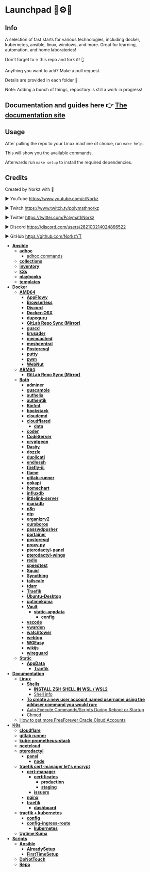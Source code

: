 # Launchpad 📝⚙🚀

## Info

A selection of fast starts for various technologies, including docker, kubernetes, ansible, linux, windows, and more. Great for learning, automation, and home laboratories!

Don't forget to ⭐ this repo and fork it! 👆

Anything you want to add? Make a pull request.

Details are provided in each folder 📁

Note: Adding a bunch of things, repository is still a work in progress!

## Documentation and guides here 👉 [The documentation site](https://docs.pcscorp.dev/)

## Usage

After pulling the repo to your Linux machine of choice, run `make help`.

This will show you the available commands.

Afterwards run `make setup` to install the required dependencies.

## Credits

Created by Norkz with 💛

► YouTube <https://www.youtube.com/c/Norkz>

► Twitch <https://www.twitch.tv/polymathnorkz>

► Twitter  <https://twitter.com/PolymathNorkz>

► Discord <https://discord.com/users/282100214024896522>

► GitHub <https://github.com/NorkzYT>

<!-- tree generated by markdown-notes-tree starts here -->

- [**Ansible**](Ansible)
    - [**adhoc**](Ansible/adhoc)
        - [adhoc commands](Ansible/adhoc/adhoc.md)
    - [**collections**](Ansible/collections)
    - [**inventory**](Ansible/inventory)
    - [**k3s**](Ansible/k3s)
    - [**playbooks**](Ansible/playbooks)
    - [**templates**](Ansible/templates)
- [**Docker**](Docker)
    - [**AMD64**](Docker/AMD64)
        - [**AppFlowy**](Docker/AMD64/appflowy)
        - [**Browserless**](Docker/AMD64/browserless)
        - [**Discord**](Docker/AMD64/discord)
        - [**Docker-OSX**](Docker/AMD64/docker-osx)
        - [**dupeguru**](Docker/AMD64/dupeguru)
        - [**GitLab Repo Sync (Mirror)**](Docker/AMD64/gitlab)
        - [**guacd**](Docker/AMD64/guacd)
        - [**krusader**](Docker/AMD64/krusader)
        - [**memcached**](Docker/AMD64/memcached)
        - [**meshcentral**](Docker/AMD64/meshcentral)
        - [**Postgresql**](Docker/AMD64/Postgresql)
        - [**putty**](Docker/AMD64/putty)
        - [**pwm**](Docker/AMD64/pwm)
        - [**WebNut**](Docker/AMD64/webnut)
    - [**ARM64**](Docker/ARM64)
        - [**GitLab Repo Sync (Mirror)**](Docker/ARM64/gitlab)
    - [**Both**](Docker/Both)
        - [**adminer**](Docker/Both/adminer)
        - [**guacamole**](Docker/Both/apacheguacamole)
        - [**authelia**](Docker/Both/authelia)
        - [**authentik**](Docker/Both/authentik)
        - [**Binfmt**](Docker/Both/Binfmt)
        - [**bookstack**](Docker/Both/bookstack)
        - [**cloudcmd**](Docker/Both/cloudcmd)
        - [**cloudflared**](Docker/Both/cloudflared)
            - [**data**](Docker/Both/cloudflared/data)
        - [**coder**](Docker/Both/coder)
        - [**CodeServer**](Docker/Both/codeserver)
        - [**cryptgeon**](Docker/Both/cryptgeon)
        - [**Dashy**](Docker/Both/Dashy)
        - [**dozzle**](Docker/Both/dozzle)
        - [**duplicati**](Docker/Both/duplicati)
        - [**endlessh**](Docker/Both/endlessh)
        - [**firefly-iii**](Docker/Both/firefly-iii)
        - [**flame**](Docker/Both/flame)
        - [**gitlab-runner**](Docker/Both/gitlabrunner)
        - [**gokapi**](Docker/Both/gokapi)
        - [**homechart**](Docker/Both/homechart)
        - [**influxdb**](Docker/Both/influxdb)
        - [**littlelink-server**](Docker/Both/littlelinkserver)
        - [**mariadb**](Docker/Both/mariadb)
        - [**n8n**](Docker/Both/n8n)
        - [**ntp**](Docker/Both/ntp)
        - [**organizrv2**](Docker/Both/organizrv2)
        - [**ouroboros**](Docker/Both/ouroboros)
        - [**passwdpusher**](Docker/Both/passwdpusher)
        - [**portainer**](Docker/Both/portainer)
        - [**postgresql**](Docker/Both/postgresql)
        - [**proxy.py**](Docker/Both/proxy.py)
        - [**pterodactyl-panel**](Docker/Both/pterodactyl-panel)
        - [**pterodactyl-wings**](Docker/Both/pterodactyl-wings)
        - [**redis**](Docker/Both/redis)
        - [**speedtest**](Docker/Both/speedtest)
        - [**Squid**](Docker/Both/squid)
        - [**Syncthing**](Docker/Both/syncthing)
        - [**tailscale**](Docker/Both/tailscale)
        - [**tdarr**](Docker/Both/tdarr)
        - [**Traefik**](Docker/Both/Traefik)
        - [**Ubuntu-Desktop**](Docker/Both/ubuntu-desktop)
        - [**uptimekuma**](Docker/Both/uptimekuma)
        - [**Vault**](Docker/Both/vault)
            - [**static-appdata**](Docker/Both/vault/static-appdata)
                - [**config**](Docker/Both/vault/static-appdata/config)
        - [**vscode**](Docker/Both/vscode)
        - [**vwarden**](Docker/Both/vwarden)
        - [**watchtower**](Docker/Both/watchtower)
        - [**webtop**](Docker/Both/webtop)
        - [**WGEasy**](Docker/Both/wgeasy)
        - [**wikijs**](Docker/Both/wikijs)
        - [**wireguard**](Docker/Both/wireguard)
    - [**Static**](Docker/Static)
        - [**AppData**](Docker/Static/AppData)
            - [**Traefik**](Docker/Static/AppData/Traefik)
- [**Documentation**](Documentation)
    - [**Linux**](Documentation/Linux)
        - [**Shells**](Documentation/Linux/Shells)
            - [**INSTALL ZSH SHELL IN WSL / WSL2**](Documentation/Linux/Shells/Powerlevel10k.md)
            - [Shell info](Documentation/Linux/Shells/ShellInfo.md)
        - [**To create a new user account named username using the adduser command you would run:**](Documentation/Linux/adduser.md)
        - [Auto Execute Commands/Scripts During Reboot or Startup](Documentation/Linux/H-W-T-StartupScript.md)
        - [Chmod](Documentation/Linux/permissions.md)
    - [How to get more FreeForever Oracle Cloud Accounts](Documentation/FreeForeverOracle.md)
- [**K8s**](K8s)
    - [**cloudflare**](K8s/cloudflare)
    - [**gitlab runner**](K8s/gitlab-runner)
    - [**kube-prometheus-stack**](K8s/kube-prometheus-stack)
    - [**nextcloud**](K8s/nextcloud)
    - [**pterodactyl**](K8s/pterodactyl)
        - [**panel**](K8s/pterodactyl/panel)
            - [**node**](K8s/pterodactyl/panel/node)
    - [**traefik cert-manager let's encrypt**](K8s/traefik-cert-manager)
        - [**cert-manager**](K8s/traefik-cert-manager/cert-manager)
            - [**certificates**](K8s/traefik-cert-manager/cert-manager/certificates)
                - [**production**](K8s/traefik-cert-manager/cert-manager/certificates/production)
                - [**staging**](K8s/traefik-cert-manager/cert-manager/certificates/staging)
            - [**issuers**](K8s/traefik-cert-manager/cert-manager/issuers)
        - [**nginx**](K8s/traefik-cert-manager/nginx)
        - [**traefik**](K8s/traefik-cert-manager/traefik)
            - [**dashboard**](K8s/traefik-cert-manager/traefik/dashboard)
    - [**traefik + kubernetes**](K8s/traefik2-k3s-rancher)
        - [**config**](K8s/traefik2-k3s-rancher/config)
        - [**config-ingress-route**](K8s/traefik2-k3s-rancher/config-ingress-route)
            - [**kubernetes**](K8s/traefik2-k3s-rancher/config-ingress-route/kubernetes)
    - [**Uptime Kuma**](K8s/uptime-kuma)
- [**Scripts**](Scripts)
    - [**Ansible**](Scripts/Ansible)
        - [**AlreadySetup**](Scripts/Ansible/AlreadySetup)
        - [**FirstTimeSetup**](Scripts/Ansible/FirstTimeSetup)
    - [**DoNotTouch**](Scripts/DoNotTouch)
    - [**Repo**](Scripts/Repo)

<!-- tree generated by markdown-notes-tree ends here -->
